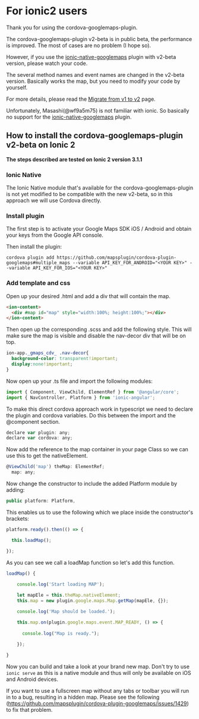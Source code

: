 # For ionic2 users

Thank you for using the cordova-googlemaps-plugin.

The cordova-googlemaps-plugin v2-beta is in public beta, the performance is improved.
The most of cases are no problem (I hope so).

However, if you use the [ionic-native-googlemaps](http://market.ionic.io/starters/google-maps) plugin with v2-beta version,
please watch your code.

The several method names and event names are changed in the v2-beta version.
Basically works the map, but you need to modify your code by yourself.

For more details, please read the [Migrate from v1 to v2](https://github.com/mapsplugin/cordova-plugin-googlemaps/wiki/Migrate-from-v1-to-v2) page.

Unfortunately, Masashi(@wf9a5m75) is not familiar with ionic.
So basically no support for the  [ionic-native-googlemaps](http://market.ionic.io/starters/google-maps) plugin.

## How to install the cordova-googlemaps-plugin v2-beta on Ionic 2
**The steps described are tested on Ionic 2 version 3.1.1**

### Ionic Native
The Ionic Native module that's available for the cordova-googlemaps-plugin is not yet modified to be compatible with the new v2-beta, so in this approach we will use Cordova directly.

### Install plugin
The first step is to activate your Google Maps SDK iOS / Android and obtain your keys from the Google API console. 

Then install the plugin:
```
cordova plugin add https://github.com/mapsplugin/cordova-plugin-googlemaps#multiple_maps --variable API_KEY_FOR_ANDROID="<YOUR KEY>" --variable API_KEY_FOR_IOS="<YOUR KEY>"
```

### Add template and css
Open up your desired <PAGE>.html and add a div that will contain the map.

```html
<ion-content>
  <div #map id="map" style="width:100%; height:100%;"></div>
</ion-content>
```

Then open up the corresponding <PAGE>.scss and add the following style. This will make sure the map is visible and disable the nav-decor div that will be on top.

```css
ion-app._gmaps_cdv_ .nav-decor{
  background-color: transparent!important;
  display:none!important;
}
```

Now open up your <PAGE>.ts file and import the following modules:

```javascript
import { Component, ViewChild, ElementRef } from '@angular/core';
import { NavController, Platform } from 'ionic-angular';
```

To make this direct cordova approach work in typescript we need to declare the plugin and cordova variables. Do this between the import and the @component section.

```javascript
declare var plugin: any;
declare var cordova: any;
```

Now add the reference to the map container in your page Class so we can use this to get the nativeElement.

```javascript
@ViewChild('map') theMap: ElementRef;
  map: any;
```

Now change the constructor to include the added Platform module by adding:

```javascript
public platform: Platform, 
```

This enables us to use the following which we place inside the constructor's brackets:

```javascript
platform.ready().then(() => {

  this.loadMap();

});
```

As you can see we call a loadMap function so let's add this function.

```javascript
loadMap() {
 
    console.log('Start loading MAP');

    let mapEle = this.theMap.nativeElement;
    this.map = new plugin.google.maps.Map.getMap(mapEle, {});

    console.log('Map should be loaded.');     

    this.map.on(plugin.google.maps.event.MAP_READY, () => {
      
      console.log("Map is ready.");
      
    });

}
```
Now you can build and take a look at your brand new map. Don't try to use `ionic serve` as this is a native module and thus will only be available on iOS and Android devices.

If you want to use a fullscreen map without any tabs or toolbar you will run in to a bug, resulting in a hidden map. Please see the following (https://github.com/mapsplugin/cordova-plugin-googlemaps/issues/1429) to fix that problem.
